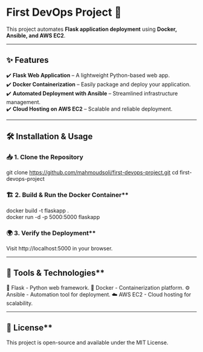 # **First DevOps Project** 🚀  

This project automates **Flask application deployment** using **Docker, Ansible, and AWS EC2**.

---

## ✨ **Features**  

✔️ **Flask Web Application** – A lightweight Python-based web app.  
✔️ **Docker Containerization** – Easily package and deploy your application.  
✔️ **Automated Deployment with Ansible** – Streamlined infrastructure management.  
✔️ **Cloud Hosting on AWS EC2** – Scalable and reliable deployment.  

---

## 🛠 **Installation & Usage**  

### 📥 **1. Clone the Repository**  
git clone https://github.com/mahmoudsoli/first-devops-project.git
cd first-devops-project

### 🏗️ 2. Build & Run the Docker Container**  
docker build -t flaskapp .  
docker run -d -p 5000:5000 flaskapp  

### 🌍 3. Verify the Deployment**  
Visit http://localhost:5000 in your browser.

---

## 🔧 Tools & Technologies**  
🐍 Flask - Python web framework.
🐳 Docker - Containerization platform.
⚙️ Ansible - Automation tool for deployment.
☁️ AWS EC2 - Cloud hosting for scalability.

---

## 📜 License**  
This project is open-source and available under the MIT License.

